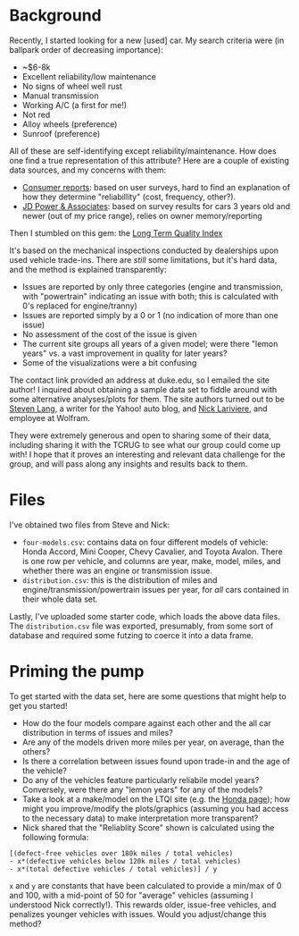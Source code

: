 Background
===

Recently, I started looking for a new [used] car. My search criteria were (in ballpark order of decreasing importance):
- ~$6-8k
- Excellent reliability/low maintenance
- No signs of wheel well rust
- Manual transmission
- Working A/C (a first for me!)
- Not red
- Alloy wheels (preference)
- Sunroof (preference)

All of these are self-identifying except reliability/maintenance. How does one find a true representation of this attribute? Here are a couple of existing data sources, and my concerns with them:
- [Consumer reports](http://consumerreports.org/cro/2013/04/best-worst-used-cars/index.htm): based on user surveys, hard to find an explanation of how they determine "reliabillity" (cost, frequency, other?).
- [JD Power & Associates](http://autos.jdpower.com/ratings/dependability.htm): based on survey results for cars 3 years old and newer (out of my price range), relies on owner memory/reporting

Then I stumbled on this gem: the [Long Term Quality Index](http://tradeinqualityindex.com/)

It's based on the mechanical inspections conducted by dealerships upon used vehicle trade-ins. There are *still* some limitations, but it's hard data, and the method is explained transparently:
- Issues are reported by only three categories (engine and transmission, with "powertrain" indicating an issue with both; this is calculated with 0's replaced for engine/tranny)
- Issues are reported simply by a 0 or 1 (no indication of more than one issue)
- No assessment of the cost of the issue is given
- The current site groups all years of a given model; were there "lemon years" vs. a vast improvement in quality for later years?
- Some of the visualizations were a bit confusing

The contact link provided an address at duke.edu, so I emailed the site author! I inquired about obtaining a sample data set to fiddle around with some alternative analyses/plots for them. The site authors turned out to be [Steven Lang](https://autos.yahoo.com/blogs/author/steven-lang/), a writer for the Yahoo! auto blog, and [Nick Lariviere](http://blog.wolfram.com/author/nick-lariviere/), and employee at Wolfram.

They were extremely generous and open to sharing some of their data, including sharing it with the TCRUG to see what our group could come up with! I hope that it proves an interesting and relevant data challenge for the group, and will pass along any insights and results back to them.

Files
===

I've obtained two files from Steve and Nick:
- `four-models.csv`: contains data on four different models of vehicle: Honda Accord, Mini Cooper, Chevy Cavalier, and Toyota Avalon. There is one row per vehicle, and columns are year, make, model, miles, and whether there was an engine or transmission issue.
- `distribution.csv`: this is the distribution of miles and engine/transmission/powertrain issues per year, for *all* cars contained in their whole data set.

Lastly, I've uploaded some starter code, which loads the above data files. The `distribution.csv` file was exported, presumably, from some sort of database and required some futzing to coerce it into a data frame.

Priming the pump
===

To get started with the data set, here are some questions that might help to get you started!
- How do the four models compare against each other and the all car distribution in terms of issues and miles?
- Are any of the models driven more miles per year, on average, than the others?
- Is there a correlation between issues found upon trade-in and the age of the vehicle?
- Do any of the vehicles feature particularly reliabile model years? Conversely, were there any "lemon years" for any of the models?
- Take a look at a make/model on the LTQI site (e.g. the [Honda page](http://tradeinqualityindex.com/reports/Honda.html)); how might you improve/modify the plots/graphics (assuming you had access to the necessary data) to make interpretation more transparent?
- Nick shared that the "Reliablity Score" shown is calculated using the following formula:

```
[(defect-free vehicles over 180k miles / total vehicles)
- x*(defective vehicles below 120k miles / total vehicles)
- x*(total defective vehicles / total vehicles)] / y
```

`x` and `y` are constants that have been calculated to provide a min/max of 0 and 100, with a mid-point of 50 for "average" vehicles (assuming I understood Nick correctly!). This rewards older, issue-free vehicles, and penalizes younger vehicles with issues. Would you adjust/change this method?